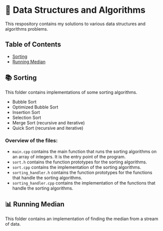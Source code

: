 # 📔 Data Structures and Algorithms
This respository contains my solutions to various data structures and algorithms problems.

## Table of Contents
- [Sorting](#-sorting)
- [Running Median](#-running-median)

## 📚 Sorting
 This folder contains implementations of some sorting algorithms.
- Bubble Sort
- Optimized Bubble Sort
- Insertion Sort
- Selection Sort
- Merge Sort (recursive and iterative) 
- Quick Sort (recursive and iterative)

### Overview of the files:
- `main.cpp` contains the main function that runs the sorting algorithms on an array of integers. It is the entry point of the program.
- `sort.h` contains the function prototypes for the sorting algorithms.
- `sort.cpp` contains the implementation of the sorting algorithms.
- `sorting_handler.h` contains the function prototypes for the functions that handle the sorting algorithms.
- `sorting_handler.cpp` contains the implementation of the functions that handle the sorting algorithms.

## 📊 Running Median
 This folder contains an implementation of finding the median from a stream of data.
 